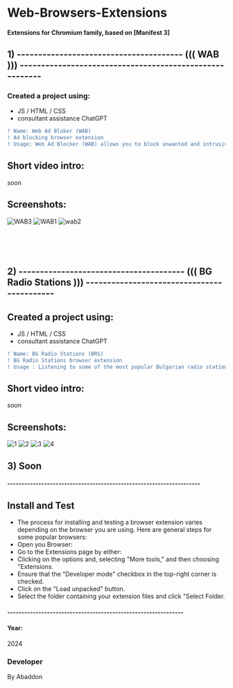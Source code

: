 # Web-Browsers-Extensions
#### Extensions for Chromium family, based on [Manifest 3] 

## 1)  --------------------------------------- ((( WAB ))) --------------------------------------------------------

### Created a project using:
+ JS / HTML / CSS
+ consultant assistance ChatGPT

```diff
! Name: Web Ad Bloker (WAB)
! Ad blocking browser extension
! Usage: Web Ad Blocker (WAB) allows you to block unwanted and intrusive ads on specific websites.
```

## Short video intro:
soon

## Screenshots:
![WAB3](https://github.com/byAbaddon/Web-Browsers-Extensions/assets/51271834/dc0de3b1-7a00-4cf6-8be5-8570a114921f)
![WAB1](https://github.com/byAbaddon/Web-Browsers-Extensions/assets/51271834/97d4ad8d-010e-4558-baae-99315cea5735)
![wab2](https://github.com/byAbaddon/Web-Browsers-Extensions/assets/51271834/6b74ab52-a77e-44e3-bde3-884593cf147d)

</br> </br> </br>

## 2) --------------------------------------- ((( BG Radio Stations ))) -------------------------------------------
## Created a project using:
+ JS / HTML / CSS
+ consultant assistance ChatGPT

```diff
! Name: BG Radio Stations (BRS)
! BG Radio Stations browser extension
! Usage : Listening to some of the most popular Bulgarian radio stations.
```
## Short video intro:
soon

## Screenshots:
![1](https://github.com/byAbaddon/Web-Browsers-Extensions/assets/51271834/4cb881c1-fe2c-4f22-ae73-e6a279b90145)
![2](https://github.com/byAbaddon/Web-Browsers-Extensions/assets/51271834/16563bf6-f896-4775-b6a2-b748f69db253)
![3](https://github.com/byAbaddon/Web-Browsers-Extensions/assets/51271834/214a3bb4-f5ab-4ba2-835f-4e18a699877c)
![4](https://github.com/byAbaddon/Web-Browsers-Extensions/assets/51271834/4b19fbbc-280c-46c2-a51c-b6b075fe422c)


## 3) Soon

#### --------------------------------------------------------------------

## Install and Test
- The process for installing and testing a browser extension varies depending on the browser you are using. Here are general steps for some popular browsers:
- Open you Browser:
- Go to the Extensions page by either:
- Clicking on the options and, selecting "More tools," and then choosing "Extensions.
- Ensure that the "Developer mode" checkbox in the top-right corner is checked.
- Click on the "Load unpacked" button.
- Select the folder containing your extension files and click "Select Folder.

#### --------------------------------------------------------------

#### Year:
2024

### Developer
By Abaddon




